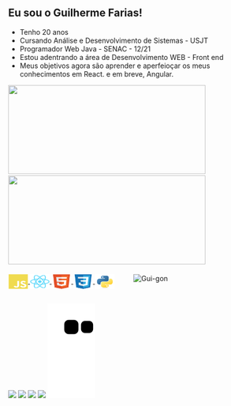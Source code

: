 ## Eu sou o Guilherme Farias! 
- Tenho 20 anos
- Cursando Análise e Desenvolvimento de Sistemas - USJT
- Programador Web Java - SENAC - 12/21
- Estou adentrando a área de Desenvolvimento WEB - Front end
- Meus objetivos agora são aprender e aperfeioçar os meus conhecimentos em React. e em breve, Angular.


<div>
  <a href="https://github.com/xxfarias">
  <img height="180em" width=400 src="https://github-readme-stats.vercel.app/api?username=xxfarias&show_icons=true&theme=highcontrast&include_all_commits=true&count_private=true"/>
  <img height="180em" width=400 src="https://github-readme-stats.vercel.app/api/top-langs/?username=xxfarias&layout=compact&langs_count=7&theme=highcontrast"/>
</div>

<div style="display: inline_block"><br>
  <img align="center" alt="Gui-Js" height="30" width="40" src="https://raw.githubusercontent.com/devicons/devicon/master/icons/javascript/javascript-plain.svg">
  <img align="center" alt="Gui-React" height="30" width="40" src="https://raw.githubusercontent.com/devicons/devicon/master/icons/react/react-original.svg">
  <img align="center" alt="Gui-HTML" height="30" width="40" src="https://raw.githubusercontent.com/devicons/devicon/master/icons/html5/html5-original.svg">
  <img align="center" alt="Gui-CSS" height="30" width="40" src="https://raw.githubusercontent.com/devicons/devicon/master/icons/css3/css3-original.svg">
  <img align="center" alt="Gui-python" height="30" width="40" src="https://raw.githubusercontent.com/devicons/devicon/master/icons/python/python-original.svg">
  <img align="right" alt="Gui-gon" height="150" width="250" src="https://cdn.discordapp.com/attachments/852698455246897172/880825193830948904/gon.gif">
</div>
  
  ##
 
<div> 
  <a href="https://instagram.com/xfar1as" target="_blank"><img src="https://img.shields.io/badge/-Instagram-%23E4405F?style=for-the-badge&logo=instagram&logoColor=white" target="_blank"></a>
 <a href="https://discord.gg/4g3Y5WfvaV" target="_blank"><img src="https://img.shields.io/badge/Discord-7289DA?style=for-the-badge&logo=discord&logoColor=white" target="_blank"></a> 
  <a href = "mailto:gui-oliveira05@live.com"><img src="https://img.shields.io/badge/Microsoft_Outlook-0078D4?style=for-the-badge&logo=microsoft-outlook&logoColor=white" target="_blank"></a>
  <a href="https://www.linkedin.com/in/guilherme-farias-26592b175/" target="_blank"><img src="https://img.shields.io/badge/-LinkedIn-%230077B5?style=for-the-badge&logo=linkedin&logoColor=white" target="_blank"></a> 
 
  <img src="https://github.com/xxfarias/xxfarias/blob/output/github-contribution-grid-snake.svg"/>
 
</div>
